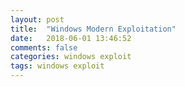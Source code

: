 ```yaml
---
layout: post
title:  "Windows Modern Exploitation"
date:   2018-06-01 13:46:52
comments: false
categories: windows exploit
tags: windows exploit
---
```

